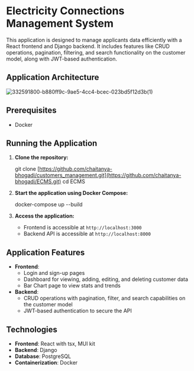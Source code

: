 # Electricity Connections Management System

This application is designed to manage applicants data efficiently with a React frontend and Django backend. It includes features like CRUD operations, pagination, filtering, and search functionality on the customer model, along with JWT-based authentication.

## Application Architecture

![332591800-b880ff9c-9ae5-4cc4-bcec-023bd5f12d3b(1)](https://github.com/chaitanya-bhogadi/ECMS/assets/43384255/d0d5fc8f-9856-499e-b4fb-9e1c0e0a2883)


## Prerequisites

- Docker

## Running the Application

1. **Clone the repository:**
   
   git clone [https://github.com/chaitanya-bhogadi/customers_management.git](https://github.com/chaitanya-bhogadi/ECMS.git)
   cd ECMS
   

2. **Start the application using Docker Compose:**
   
   docker-compose up --build
   

3. **Access the application:**
   - Frontend is accessible at `http://localhost:3000`
   - Backend API is accessible at `http://localhost:8000`

## Application Features

- **Frontend**:
  - Login and sign-up pages
  - Dashboard for viewing, adding, editing, and deleting customer data
  - Bar Chart page to view stats and trends
- **Backend**:
  - CRUD operations with pagination, filter, and search capabilities on the customer model
  - JWT-based authentication to secure the API

## Technologies

- **Frontend**: React with tsx, MUI kit
- **Backend**: Django
- **Database**: PostgreSQL
- **Containerization**: Docker
